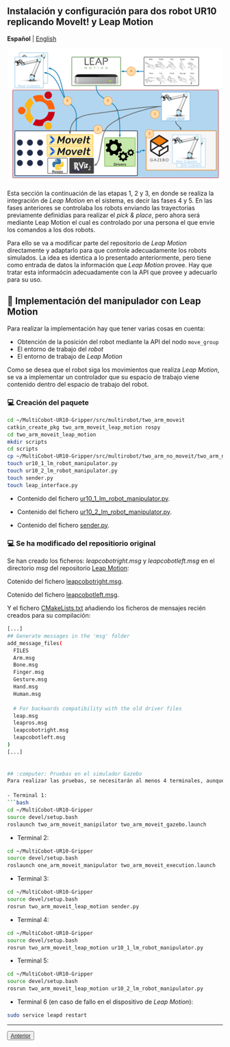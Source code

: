 <!--- Para dos robots opción B--->
## Instalación y configuración para dos robot UR10 replicando MoveIt! y Leap Motion

**Español** | [English](https://github.com/Serru/MultiCobot-UR10-Gripper/blob/main/doc/moveit/ENG/two_arm_moveit_lm.md)

![image](/doc/imgs_md/Diseno-moveit-general-dos-cobots-leap-motion.png  "Cargado el modelo URDF del robot UR10")

Esta sección la continuación de las etapas 1, 2 y 3, en donde se realiza la integración de *Leap Motion* en el sistema, es decir las fases 4 y 5. En las fases anteriores se controlaba los robots enviando las trayectorias previamente definidias para realizar el *pick & place*, pero ahora será mediante Leap Motion el cual es controlado por una persona el que envie los comandos a los dos robots.

Para ello se va a modificar parte del repositorio de *Leap Motion* directamente y adaptarlo para que controle adecuadamente los robots simulados. La idea es identica a lo presentado anteriormente, pero tiene como entrada de datos la información que *Leap Motion* provee. Hay que tratar esta informaócin adecuadamente con la API que provee y adecuarlo para su uso.

## :book: Implementación del manipulador con Leap Motion

Para realizar la implementación hay que tener varias cosas en cuenta:
- Obtención de la posición del robot mediante la API del nodo `move_group`
- El entorno de trabajo del *robot*
- El entorno de trabajo de *Leap Motion*

Como se desea que el robot siga los movimientos que realiza *Leap Motion*, se va a implementar un controlador que su espacio de trabajo viene contenido dentro del espacio de trabajo del robot.

### :computer: Creación del paquete

```bash
cd ~/MultiCobot-UR10-Gripper/src/multirobot/two_arm_moveit
catkin_create_pkg two_arm_moveit_leap_motion rospy
cd two_arm_moveit_leap_motion
mkdir scripts
cd scripts
cp ~/MultiCobot-UR10-Gripper/src/multirobot/two_arm_no_moveit/two_arm_no_moveit_leap_motion/scripts/leap_interface.py .
touch ur10_1_lm_robot_manipulator.py
touch ur10_2_lm_robot_manipulator.py
touch sender.py
touch leap_interface.py
```

- Contenido del fichero [ur10_1_lm_robot_manipulator.py](https://github.com/Serru/MultiCobot-UR10-Gripper/blob/main/src/multirobot/two_arm_moveit/two_arm_moveit_leap_motion/scripts/ur10_1_lm_robot_manipulator.py).

- Contenido del fichero [ur10_2_lm_robot_manipulator.py](https://github.com/Serru/MultiCobot-UR10-Gripper/blob/main/src/multirobot/two_arm_moveit/two_arm_moveit_leap_motion/scripts/ur10_2_lm_robot_manipulator.py).

- Contenido del fichero [sender.py](https://github.com/Serru/MultiCobot-UR10-Gripper/blob/main/src/multirobot/two_arm_moveit/two_arm_moveit_leap_motion/scripts/sender.py).

### :computer: Se ha modificado del repositiorio original

Se han creado los ficheros: *leapcobotright.msg* y *leapcobotleft.msg* en el directorio *msg* del repositorio [Leap Motion](https://github.com/Serru/MultiCobot-UR10-Gripper/tree/main/src/leap_motion):

Cotenido del fichero [leapcobotright.msg](https://github.com/Serru/MultiCobot-UR10-Gripper/blob/main/src/leap_motion/msg/leapcobotright.msg).

Cotenido del fichero [leapcobotleft.msg](https://github.com/Serru/MultiCobot-UR10-Gripper/blob/main/src/leap_motion/msg/leapcobotleft.msg).

Y el fichero [CMakeLists.txt](https://github.com/Serru/MultiCobot-UR10-Gripper/blob/main/src/leap_motion/CMakeLists.txt) añadiendo los ficheros de mensajes recién creados para su compilación:
```bash
[...]
## Generate messages in the 'msg' folder
add_message_files(
  FILES
  Arm.msg
  Bone.msg
  Finger.msg
  Gesture.msg
  Hand.msg
  Human.msg

  # For backwards compatibility with the old driver files
  leap.msg
  leapros.msg
  leapcobotright.msg
  leapcobotleft.msg
)
[...]


## :computer: Pruebas en el simulador Gazebo
Para realizar las pruebas, se necesitarán al menos 4 terminales, aunque se pueden reducir para lanzarlos automáticamente en los ficheros launch, pero para visualizar mejor la información que se envía y para su depuración se ha dejado así.

- Terminal 1:
```bash
cd ~/MultiCobot-UR10-Gripper
source devel/setup.bash
roslaunch two_arm_moveit_manipilator two_arm_moveit_gazebo.launch
```

- Terminal 2:
```bash
cd ~/MultiCobot-UR10-Gripper
source devel/setup.bash
roslaunch one_arm_moveit_manipulator two_arm_moveit_execution.launch
```

- Terminal 3:
```bash
cd ~/MultiCobot-UR10-Gripper
source devel/setup.bash
rosrun two_arm_moveit_leap_motion sender.py
```

- Terminal 4:
```bash
cd ~/MultiCobot-UR10-Gripper
source devel/setup.bash
rosrun two_arm_moveit_leap_motion ur10_1_lm_robot_manipulator.py 
```

- Terminal 5:
```bash
cd ~/MultiCobot-UR10-Gripper
source devel/setup.bash
rosrun two_arm_moveit_leap_motion ur10_2_lm_robot_manipulator.py 
```

- Terminal 6 (en caso de fallo en el dispositivo de *Leap Motion*):
```bash
sudo service leapd restart
```

---

<div>
  <p align="left">
    <button name="button">
                <a rel="license" href="https://github.com/Serru/MultiCobot-UR10-Gripper/blob/main/doc/design-lm.md">Anterior</a>
    </button>
  </p>
</div>